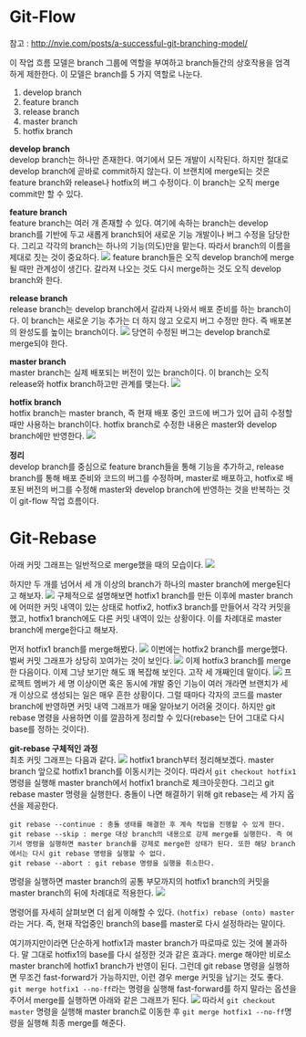 # Git-Flow 
참고 : http://nvie.com/posts/a-successful-git-branching-model/ <br>

이 작업 흐름 모델은 branch 그룹에 역할을 부여하고 branch들간의 상호작용을 엄격하게 제한한다. 이 모델은 branch를 5 가지 역할로 나눈다.<br>
1. develop branch
2. feature branch
3. release branch
4. master branch
5. hotfix branch

**develop branch**<br>
develop branch는 하나만 존재한다. 여기에서 모든 개발이 시작된다. 하지만 절대로 develop branch에 곧바로 commit하지 않는다. 이 브랜치에 merge되는 것은 feature branch와 release나 hotfix의 버그 수정이다. 이 branch는 오직 merge commit만 할 수 있다.<br>

**feature branch**<br>
feature branch는 여러 개 존재할 수 있다. 여기에 속하는 branch는 develop branch를 기반에 두고 새롭게 branch되어 새로운 기능 개발이나 버그 수정을 담당한다. 그리고 각각의 branch는 하나의 기능(의도)만을 맡는다. 따라서 branch의 이름을 제대로 짓는 것이 중요하다. 
![](feature-develop-branch-relation.jpg)
feature branch들은 오직 develop branch에 merge될 때만 관계성이 생긴다. 갈라져 나오는 것도 다시 merge하는 것도 오직 develop branch와 한다.<br>

**release branch**<br>
release branch는 develop branch에서 갈라져 나와서 배포 준비를 하는 branch이다. 이 branch는 새로운 기능 추가는 더 하지 않고 오로지 버그 수정만 한다. 즉 배포본의 완성도를 높이는 branch이다. 
![](feature-develop-releasebranch-relation.jpg)
당연히 수정된 버그는 develop branch로 merge되야 한다.<br>

**master branch**<br>
master branch는 실제 배포되는 버전이 있는 branch이다. 이 branch는 오직 release와 hotfix branch하고만 관계를 맺는다.
![](master-branch.jpg)

**hotfix branch**<br>
hotfix branch는 master branch, 즉 현재 배포 중인 코드에 버그가 있어 급히 수정할 때만 사용하는 branch이다. hotfix branch로 수정한 내용은 master와 develop branch에만 반영한다.
![](hotfix-branch.jpg)


**정리**<br>
develop branch를 중심으로 feature branch들을 통해 기능을 추가하고, release branch를 통해 배포 준비와 코드의 버그를 수정하며, master로 배포하고, hotfix로 배포된 버전의 버그를 수정해 master와 develop branch에 반영하는 것을 반복하는 것이 git-flow 작업 흐름이다. 

# Git-Rebase
아래 커밋 그래프는 일반적으로 merge했을 때의 모습이다. 
![](basicworkflow.jpg)


하지만 두 개를 넘어서 세 개 이상의 branch가 하나의 master branch에 merge된다고 해보자.
![](threebranchcase.jpg)
구체적으로 설명해보면 hotfix1 branch를 만든 이후에 master branch에 어떠한 커밋 내역이 있는 상태로 hotfix2, hotfix3 branch를 만들어서 각각 커밋을 했고, hotfix1 branch에도 다른 커밋 내역이 있는 상황이다. 이를 차례대로 master branch에 merge한다고 해보자.<br>

먼저 hotfix1 branch를 merge해봤다.
![](threebranchcase-firstmerge.jpg)
이번에는 hotfix2 branch를 merge했다. 벌써 커밋 그래프가 상당히 꼬여가는 것이 보인다. 
![](threebranchcase-secondmerge.jpg)
이제 hotfix3 branch를 merge한 다음이다. 이제 그냥 보기만 해도 꽤 복잡해 보인다. 고작 세 개째인데 말이다. 
![](threebranchcase-thirdmerge.jpg)
프로젝트 멤버가 세 명 이상이면 혹은 동시에 개발 중인 기능이 여러 개라면 브랜치가 세 개 이상으로 생성되는 일은 매우 흔한 상황이다. 그럴 때마다 각자의 코드를 master branch에 반영하면 커밋 내역 그래프가 매울 알아보기 어려울 것이다. 하지만 git rebase 명령을 사용하면 이를 깔끔하게 정리할 수 있다(rebase는 단어 그대로 다시 base를 정하는 것이다).<br>

**git-rebase 구체적인 과정**<br>
최초 커밋 그래프는 다음과 같다. 
![](rebase1.jpg)
hotfix1 branch부터 정리해보겠다. master branch 앞으로 hotfix1 branch를 이동시키는 것이다. 따라서 `git checkout hotfix1` 명령을 실행해 master branch에서 hotfix1 branch로 체크아웃한다. 그리고 git rebase master 명령을 실행한다. 충돌이 나면 해결하기 위해 git rebase는 세 가지 옵션을 제공한다.
```
git rebase --continue : 충돌 생태를 해결한 후 계속 작업을 진행할 수 있게 한다.
git rebase --skip : merge 대상 branch의 내용으로 강제 merge를 실행한다. 즉 여기서 명령을 실행하면 master branch를 강제로 merge한 상태가 된다. 또한 해당 branch에서는 다시 git rebase 명령을 실행할 수 없다. 
git rebase --abort : git rebase 명령을 실행을 취소한다. 
```
명령을 실행하면 master branch의 공통 부모까지의 hotfix1 branch의 커밋을 master branch의 뒤에 차례대로 적용한다. 
![](rebase2.jpg)

명령어를 자세히 살펴보면 더 쉽게 이해할 수 있다. `(hotfix) rebase (onto) master`라는 거다. 즉, 현재 작업중인 branch의 base를 master로 다시 설정하라는 말이다. <br>

여기까지만이라면 단순하게 hotfix1과 master branch가 따로따로 있는 것에 불과하다. 말 그대로 hotfix1의 base를 다시 설정한 것과 같은 효과다. merge 해야만 비로소 master branch에 hotfix1 branch가 반영이 된다. 그런데 git rebase 명령을 실행하면 무조건 fast-forward가 가능하지만, 이런 경우 merge 커밋을 남기는 것도 좋다. `git merge hotfix1 --no-ff`라는 명령을 실행해 fast-forward를 하지 말라는 옵션을 주어서 merge를 실행하면 아래와 같은 그래프가 된다. 
![](rebase3.jpg)
따라서 `git checkout master` 명령을 실행해 master branch로 이동한 후 `git merge hotfix1 --no-ff`명령을 실행해 최종 merge를 해준다. 

